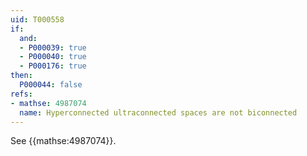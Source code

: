 ```yaml
---
uid: T000558
if:
  and:
  - P000039: true
  - P000040: true
  - P000176: true
then:
  P000044: false
refs:
- mathse: 4987074
  name: Hyperconnected ultraconnected spaces are not biconnected
---
```


See {{mathse:4987074}}.
